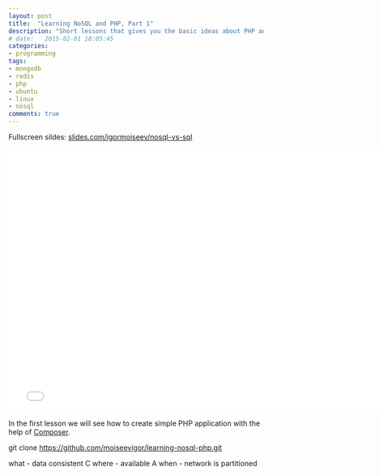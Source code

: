 ```yaml
---
layout: post
title:  "Learning NoSQL and PHP, Part 1"
description: "Short lessons that gives you the basic ideas about PHP and NoSQL databases; Practical exercises; Scalability of the application."
# date:   2015-02-01 18:05:45
categories:
- programming
tags:
- mongodb
- redis
- php
- ubuntu
- linux
- nosql
comments: true
---
```


Fullscreen sildes: <a href="https://slides.com/igormoiseev/nosql-vs-sql" target="_blank">slides.com/igormoiseev/nosql-vs-sql</a>

<iframe src="//slides.com/igormoiseev/nosql-vs-sql/embed" width="760" height="520" scrolling="no" frameborder="0" webkitallowfullscreen mozallowfullscreen allowfullscreen></iframe>

In the first lesson we will see how to create simple PHP application with the help of [Composer](https://getcomposer.org/).


git clone https://github.com/moiseevigor/learning-nosql-php.git 

what - data consistent C
where - available A
when - network is partitioned